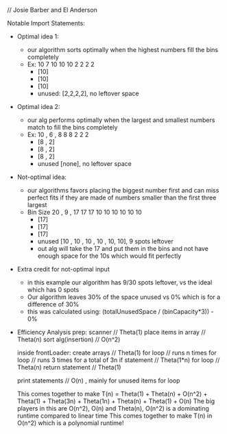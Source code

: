// Josie Barber and El Anderson

Notable Import Statements:
  - Optimal idea 1:
    - our algorithm sorts optimally when the highest numbers fill the bins completely
    - Ex: 10 7 10 10 10 2 2 2 2
      - [10]
      - [10]
      - [10]
      - unused: [2,2,2,2], no leftover space
  - Optimal idea 2:
    - our alg performs optimally when the largest and smallest numbers match to fill the bins completely
    - Ex: 10 , 6 , 8 8 8 2 2 2
      - [8 , 2]
      - [8 , 2]
      - [8 , 2]
      - unused [none], no leftover space
  - Not-optimal idea: 
    - our algorithms favors placing the biggest number first and can miss perfect fits if they are made of numbers smaller than the first three largest
    - Bin Size 20 , 9 , 17 17 17 10 10 10 10 10 10 
      - [17]
      - [17]
      - [17]
      - unused [10 , 10 , 10 , 10 , 10, 10], 9 spots leftover
      - out alg will take the 17 and put them in the bins and not have enough space for the 10s which would fit perfectly
  - Extra credit for not-optimal input
    - in this example our algorithm has 9/30 spots leftover, vs the ideal which has 0 spots
    - Our algorithm leaves 30% of the space unused vs 0% which is for a difference of 30%
    - this was calculated using: (totalUnusedSpace / (binCapacity*3)) - 0%

- Efficiency Analysis
  prep:
  scanner // Theta(1)
  place items in array // Theta(n)
  sort alg(insertion) // O(n^2)

  inside frontLoader:
  create arrays // Theta(1)
  for loop // runs n times
    for loop // runs 3 times for a total of 3n
    if statement // Theta(1*n)
  for loop // Theta(n)
  return statement // Theta(1)

  print statements // O(n) , mainly for unused items for loop

  This comes together to make T(n) = Theta(1) + Theta(n) + O(n^2) + Theta(1) + Theta(3n) + Theta(1n) + Theta(n) + Theta(1) + O(n)
  The big players in this are O(n^2), O(n) and Theta(n), O(n^2) is a dominating runtime compared to linear time
  This comes together to make T(n) in O(n^2) which is a polynomial runtime!